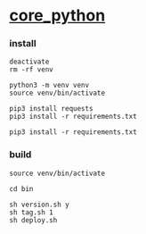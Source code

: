 # [core_python](https://pypi.org/project/seunggabi-core-python/)

### install
```shell
deactivate
rm -rf venv

python3 -m venv venv
source venv/bin/activate

pip3 install requests
pip3 install -r requirements.txt
```
```shell
pip3 install -r requirements.txt
```

### build
```shell
source venv/bin/activate

cd bin

sh version.sh y
sh tag.sh 1
sh deploy.sh
```
